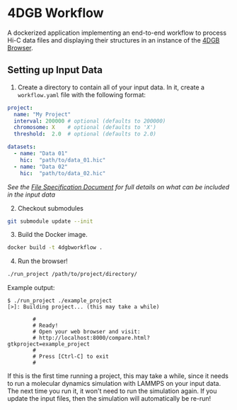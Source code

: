# 4DGB Workflow

A dockerized application implementing an end-to-end workflow to process Hi-C data files and displaying their structures in an instance of the [4DGB Browser](https://github.com/lanl/4DGB).

## Setting up Input Data

1. Create a directory to contain all of your input data. In it, create a `workflow.yaml` file with the following format:

```yaml
project:
  name: "My Project"
  interval: 200000 # optional (defaults to 200000)
  chromosome: X    # optional (defaults to 'X')
  threshold:  2.0  # optional (defaults to 2.0)

datasets:
  - name: "Data 01"
    hic:  "path/to/data_01.hic"
  - name: "Data 02"
    hic:  "path/to/data_02.hic"
```

*See the [File Specification Document](doc/file_specs.md) for full details on what can be included in the input data*

2. Checkout submodules

```sh
git submodule update --init
```

3. Build the Docker image.

```sh
docker build -t 4dgbworkflow .
```

4. Run the browser!

```sh
./run_project /path/to/project/directory/
```

Example output:
```
$ ./run_project ./example_project
[>]: Building project... (this may take a while)

        #
        # Ready!
        # Open your web browser and visit:
        # http://localhost:8000/compare.html?gtkproject=example_project
        #
        # Press [Ctrl-C] to exit
        #
```

If this is the first time running a project, this may take a while, since it needs to run a molecular dynamics simulation with LAMMPS on your input data. The next time you run it, it won't need to run the simulation again. If you update the input files, then the simulation will automatically be re-run!
